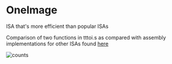 # OneImage

ISA that's more efficient than popular ISAs

Comparison of two functions in tttoi.s as compared with assembly implementations for other ISAs found [here](https://github.com/davidly/ttt)

![counts](https://github.com/user-attachments/assets/56116823-ff37-45fd-ae38-800f5c742ad6)
